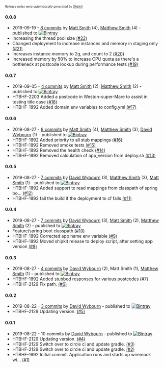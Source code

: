 <sup><sup>*Release notes were automatically generated by [Shipkit](http://shipkit.org/)*</sup></sup>

#### 0.0.8
 - 2019-09-19 - [8 commits](https://github.com/DepartmentOfHealth-htbhf/htbhf-os-places-stub/compare/v0.0.7...v0.0.8) by [Matt Smith](https://github.com/YetAnotherMatt) (4), [Matthew Smith](https://github.com/YetAnotherMatt) (4) - published to [![Bintray](https://img.shields.io/badge/Bintray-0.0.8-green.svg)](https://bintray.com/departmentofhealth-htbhf/maven/htbhf-os-places-stub/0.0.8)
 - Increasing the thread pool size [(#22)](https://github.com/DepartmentOfHealth-htbhf/htbhf-os-places-stub/pull/22)
 - Changed deployment to increase instances and memory in staging only [(#21)](https://github.com/DepartmentOfHealth-htbhf/htbhf-os-places-stub/pull/21)
 - Increases instance memory to 2g, and count to 2 [(#20)](https://github.com/DepartmentOfHealth-htbhf/htbhf-os-places-stub/pull/20)
 - Increased memory by 50% to increase CPU quota as there's a bottleneck at postcode lookup during performance tests [(#19)](https://github.com/DepartmentOfHealth-htbhf/htbhf-os-places-stub/pull/19)

#### 0.0.7
 - 2019-09-05 - [4 commits](https://github.com/DepartmentOfHealth-htbhf/htbhf-os-places-stub/compare/v0.0.6...v0.0.7) by [Matt Smith](https://github.com/YetAnotherMatt) (2), [Matthew Smith](https://github.com/YetAnotherMatt) (2) - published to [![Bintray](https://img.shields.io/badge/Bintray-0.0.7-green.svg)](https://bintray.com/departmentofhealth-htbhf/maven/htbhf-os-places-stub/0.0.7)
 - HTBHF-2203 Added a postcode in Weston-super-Mare to assist in testing title case [(#18)](https://github.com/DepartmentOfHealth-htbhf/htbhf-os-places-stub/pull/18)
 - HTBHF-1892 Added domain env variables to config.yml [(#17)](https://github.com/DepartmentOfHealth-htbhf/htbhf-os-places-stub/pull/17)

#### 0.0.6
 - 2019-08-27 - [8 commits](https://github.com/DepartmentOfHealth-htbhf/htbhf-os-places-stub/compare/v0.0.5...v0.0.6) by [Matt Smith](https://github.com/YetAnotherMatt) (4), [Matthew Smith](https://github.com/YetAnotherMatt) (3), [David Wybourn](https://github.com/dwybourn) (1) - published to [![Bintray](https://img.shields.io/badge/Bintray-0.0.6-green.svg)](https://bintray.com/departmentofhealth-htbhf/maven/htbhf-os-places-stub/0.0.6)
 - HTBHF-1892 Added priority to all stub mappings [(#16)](https://github.com/DepartmentOfHealth-htbhf/htbhf-os-places-stub/pull/16)
 - HTBHF-1892 Removed smoke tests [(#15)](https://github.com/DepartmentOfHealth-htbhf/htbhf-os-places-stub/pull/15)
 - HTBHF-1892 Removed the health check [(#14)](https://github.com/DepartmentOfHealth-htbhf/htbhf-os-places-stub/pull/14)
 - HTBHF-1892 Removed calculation of app_version from deploy.sh [(#13)](https://github.com/DepartmentOfHealth-htbhf/htbhf-os-places-stub/pull/13)

#### 0.0.5
 - 2019-08-27 - [7 commits](https://github.com/DepartmentOfHealth-htbhf/htbhf-os-places-stub/compare/v0.0.4...v0.0.5) by [David Wybourn](https://github.com/dwybourn) (3), [Matthew Smith](https://github.com/YetAnotherMatt) (3), [Matt Smith](https://github.com/YetAnotherMatt) (1) - published to [![Bintray](https://img.shields.io/badge/Bintray-0.0.5-green.svg)](https://bintray.com/departmentofhealth-htbhf/maven/htbhf-os-places-stub/0.0.5)
 - HTBHF-1892 Added support to read mappings from classpath of spring bo… [(#12)](https://github.com/DepartmentOfHealth-htbhf/htbhf-os-places-stub/pull/12)
 - HTBHF-1892 fail the build if the deployment to cf fails [(#11)](https://github.com/DepartmentOfHealth-htbhf/htbhf-os-places-stub/pull/11)

#### 0.0.4
 - 2019-08-27 - [7 commits](https://github.com/DepartmentOfHealth-htbhf/htbhf-os-places-stub/compare/v0.0.3...v0.0.4) by [David Wybourn](https://github.com/dwybourn) (3), [Matt Smith](https://github.com/YetAnotherMatt) (2), [Matthew Smith](https://github.com/YetAnotherMatt) (2) - published to [![Bintray](https://img.shields.io/badge/Bintray-0.0.4-green.svg)](https://bintray.com/departmentofhealth-htbhf/maven/htbhf-os-places-stub/0.0.4)
 - Feature/spring boot classpath [(#10)](https://github.com/DepartmentOfHealth-htbhf/htbhf-os-places-stub/pull/10)
 - HTBHF-1892 Corrected app name env variable [(#9)](https://github.com/DepartmentOfHealth-htbhf/htbhf-os-places-stub/pull/9)
 - HTBHF-1892 Moved shipkit release to deploy script, after setting app version [(#8)](https://github.com/DepartmentOfHealth-htbhf/htbhf-os-places-stub/pull/8)

#### 0.0.3
 - 2019-08-27 - [4 commits](https://github.com/DepartmentOfHealth-htbhf/htbhf-os-places-stub/compare/v0.0.2...v0.0.3) by [David Wybourn](https://github.com/dwybourn) (2), Matt Smith (1), [Matthew Smith](https://github.com/YetAnotherMatt) (1) - published to [![Bintray](https://img.shields.io/badge/Bintray-0.0.3-green.svg)](https://bintray.com/departmentofhealth-htbhf/maven/htbhf-os-places-stub/0.0.3)
 - HTBHF-1892 Added stubbed responses for various postcodes [(#7)](https://github.com/DepartmentOfHealth-htbhf/htbhf-os-places-stub/pull/7)
 - HTBHF-2129 Fix path. [(#6)](https://github.com/DepartmentOfHealth-htbhf/htbhf-os-places-stub/pull/6)

#### 0.0.2
 - 2019-08-22 - [3 commits](https://github.com/DepartmentOfHealth-htbhf/htbhf-os-places-stub/compare/v0.0.1...v0.0.2) by [David Wybourn](https://github.com/dwybourn) - published to [![Bintray](https://img.shields.io/badge/Bintray-0.0.2-green.svg)](https://bintray.com/departmentofhealth-htbhf/maven/htbhf-os-places-stub/0.0.2)
 - HTBHF-2129 Updating version. [(#5)](https://github.com/DepartmentOfHealth-htbhf/htbhf-os-places-stub/pull/5)

#### 0.0.1
 - 2019-08-22 - 10 commits by [David Wybourn](https://github.com/dwybourn) - published to [![Bintray](https://img.shields.io/badge/Bintray-0.0.1-green.svg)](https://bintray.com/departmentofhealth-htbhf/maven/htbhf-os-places-stub/0.0.1)
 - HTBHF-2129 Updating version. [(#4)](https://github.com/DepartmentOfHealth-htbhf/htbhf-os-places-stub/pull/4)
 - HTBHF-2129 Switch over to circle ci and update gradle. [(#3)](https://github.com/DepartmentOfHealth-htbhf/htbhf-os-places-stub/pull/3)
 - HTBHF-2129 Switch over to circle ci and update gradle. [(#2)](https://github.com/DepartmentOfHealth-htbhf/htbhf-os-places-stub/pull/2)
 - HTBHF-1892 Initial commit. Application runs and starts up wiremock wi… [(#1)](https://github.com/DepartmentOfHealth-htbhf/htbhf-os-places-stub/pull/1)

